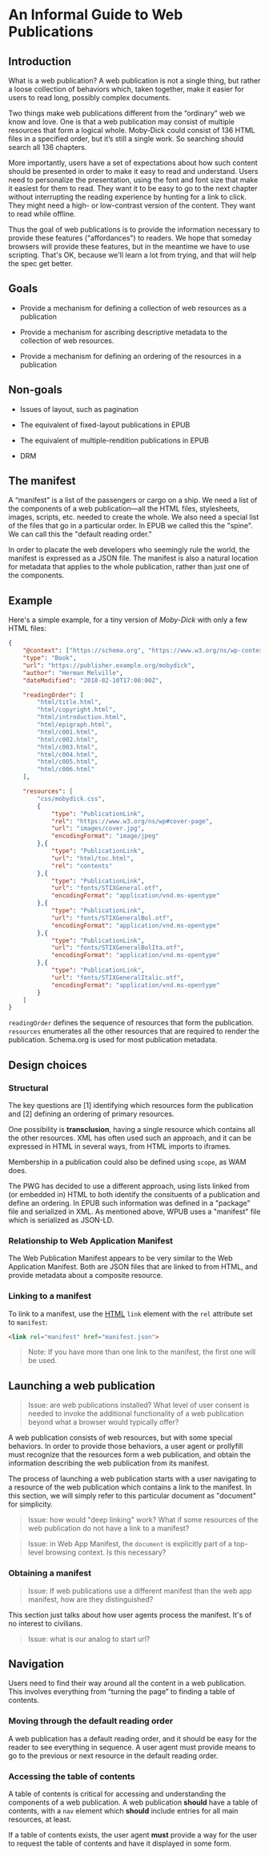 # An Informal Guide to Web Publications

## Introduction

What is a web publication? A web publication is not a single thing, but rather a loose collection of behaviors which, taken together, make it easier for users to read long, possibly complex documents. 

Two things make web publications different from the “ordinary” web we know and love. One is that a web publication may consist of multiple resources that form a logical whole. Moby-Dick could consist of 136 HTML files in a specified order, but it’s still a single work. So searching should search all 136 chapters.

More importantly, users have a set of expectations about how such content should be presented in order to make it easy to read and understand. Users need to personalize the presentation, using the font and font size that make it easiest for them to read. They want it to be easy to go to the next chapter without interrupting the reading experience by hunting for a link to click. They might need a high- or low-contrast version of the content. They want to read while offline.

Thus the goal of web publications is to provide the information necessary to provide these features ("affordances") to readers. We hope that someday browsers will provide these features, but in the meantime we have to use scripting. That's OK, because we'll learn a lot from trying, and that will help the spec get better.

## Goals

 
- Provide a mechanism for defining a collection of web resources as a publication 
 
- Provide a mechanism for ascribing descriptive metadata to the collection of web resources.

- Provide a mechanism for defining an ordering of the resources in a publication

 
 
## Non-goals

 - Issues of layout, such as pagination
 
 - The equivalent of fixed-layout publications in EPUB
 
 - The equivalent of multiple-rendition publications in EPUB
 
 - DRM
 
## The manifest

A “manifest” is a list of the passengers or cargo on a ship. We need a list of the components of a web publication—all the HTML files, stylesheets, images, scripts, etc. needed to create the whole. We also need a special list of the files that go in a particular order. In EPUB we called this the "spine". We can call this the "default reading order." 

In order to placate the web developers who seemingly rule the world, the manifest is expressed as a JSON file. The manifest is also a natural location for metadata that applies to the whole publication, rather than just one of the components. 


## Example

Here's a simple example, for a tiny version of *Moby-Dick* with only a few HTML files:

```json
{
    "@context": ["https://schema.org", "https://www.w3.org/ns/wp-context"],
    "type": "Book",
    "url": "https://publisher.example.org/mobydick",
    "author": "Herman Melville",
    "dateModified": "2018-02-10T17:00:00Z",

    "readingOrder": [
        "html/title.html",
        "html/copyright.html",
        "html/introduction.html",
        "html/epigraph.html",
        "html/c001.html",
        "html/c002.html",
        "html/c003.html",
        "html/c004.html",
        "html/c005.html",
        "html/c006.html"
    ],

    "resources": [
        "css/mobydick.css",
        {
            "type": "PublicationLink",
            "rel": "https://www.w3.org/ns/wp#cover-page",
            "url": "images/cover.jpg",
            "encodingFormat": "image/jpeg"
        },{
            "type": "PublicationLink",
            "url": "html/toc.html",
            "rel": "contents"
        },{
            "type": "PublicationLink",
            "url": "fonts/STIXGeneral.otf",
            "encodingFormat": "application/vnd.ms-opentype"
        },{
            "type": "PublicationLink",
            "url": "fonts/STIXGeneralBol.otf",
            "encodingFormat": "application/vnd.ms-opentype"
        },{
            "type": "PublicationLink",
            "url": "fonts/STIXGeneralBolIta.otf",
            "encodingFormat": "application/vnd.ms-opentype"
        },{
            "type": "PublicationLink",
            "url": "fonts/STIXGeneralItalic.otf",
            "encodingFormat": "application/vnd.ms-opentype"
        }
    ]
}

```

`readingOrder` defines the sequence of resources that form the publication. `resources` enumerates all the other resources that are required to render the publication. Schema.org is used for most publication metadata. 

## Design choices

### Structural

The key questions are [1] identifying which resources form the publication and [2] defining an ordering of primary resources. 

One possibility is **transclusion**, having a single resource which contains all the other resources. XML has often used such an approach, and it can be expressed in HTML in several ways, from HTML imports to iframes.

Membership in a publication could also be defined using `scope`, as WAM does. 

The PWG has decided to use a different approach, using lists linked from (or embedded in) HTML to both identify the consituents of a publication and define an ordering. In EPUB such information was defined in a "package" file and serialized in XML. As mentioned above, WPUB uses a "manifest" file which is serialized as JSON-LD. 

### Relationship to Web Application Manifest

The Web Publication Manifest appears to be very similar to the Web Application Manifest. Both are JSON files that are linked to from HTML, and provide metadata about a composite resource. 







### Linking to a manifest

To link to a manifest, use the [HTML](https://www.w3.org/TR/appmanifest/#dfn-link-element) `link` element with the `rel` attribute set to `manifest`:

```html
<link rel="manifest" href="manifest.json">
```

> Note: If you have more than one link to the manifest, the first one will be used.


## Launching a web publication


> Issue: are web publications installed? What level of user consent is needed to invoke the additional functionality of a web publication beyond what a browser would typically offer?

A web publication consists of web resources, but with some special behaviors. In order to provide those behaviors, a user agent or prollyfill must recognize that the resources form a web publication, and obtain the information describing the web publication from its manifest.

The process of launching a web publication starts with a user navigating to a resource of the web publication which contains a link to the manifest. In this section, we will simply refer to this particular document as "document" for simplicity. 

> Issue: how would "deep linking" work? What if some resources of the web publication do not have a link to a manifest?

> Issue: in Web App Manifest, the `document` is explicitly part of a top-level browsing context. Is this necessary?


### Obtaining a manifest

> Issue: If web publications use a different manifest than the web app manifest, how are they distinguished?

This section just talks about how user agents process the manifest. It's of no interest to civilians.

> Issue: what is our analog to start url?


## Navigation

Users need to find their way around all the content in a web publication. This involves everything from “turning the page” to finding a table of contents.

### Moving through the default reading order


A web publication has a default reading order, and it should be easy for the reader to see everything in sequence. A user agent must provide means to go to the previous or next resource in the default reading order. 




### Accessing the table of contents

A table of contents is critical for accessing and understanding the components of a web publication. A web publication **should** have a table of contents, with a `nav` element which **should** include entries for all main resources, at least.

If a table of contents exists, the user agent **must** provide a way for the user to request the table of contents and have it displayed in some form. 

















